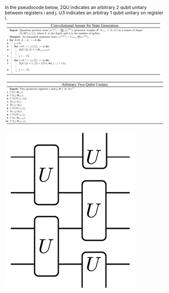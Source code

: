 In the pseudocode below, 2QU indicates an arbitrary 2 qubit unitary between registers i and j. U3 indicates an arbitray 1 qubit unitary on register i.
![test](https://github.com/LSchatzki/NTangled_Datasets/blob/main/Assets/conv_gen_pseudocode.png)
![test](https://github.com/LSchatzki/NTangled_Datasets/blob/main/Assets/two_qubit_unitary_pseudocode.png)

![test](https://github.com/LSchatzki/NTangled_Datasets/blob/main/Assets/conv_ansatz.png)
